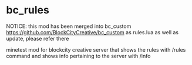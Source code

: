 # bc_rules

NOTICE: this mod has been merged into bc_custom https://github.com/BlockCityCreative/bc_custom as rules.lua as well as update, please refer there

minetest mod for blockcity creative server that shows the rules with /rules command 
and shows info pertaining to the server with /info
